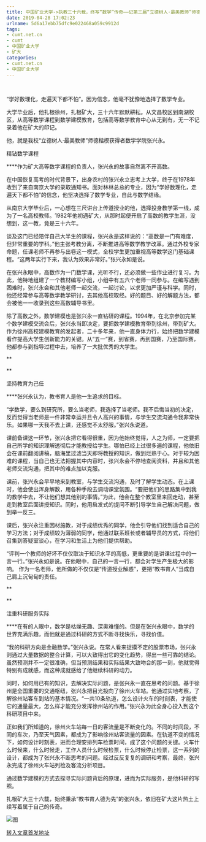 ```yaml
---
title: 中国矿业大学->执教三十六载，终写“数学”传奇——记第三届“立德树人·最美教师”师德楷模数学学院张兴永 | cumt.net.cn
date: 2019-04-28 17:02:23
urlname: 5d6a17ebb75dfc9e022468a059c9912d
tags: 
- cumt.net.cn
- cumt
- 中国矿业大学
- 矿大
categories:
- cumt.net.cn
- 中国矿业大学
---
```


  

“学好数理化，走遍天下都不怕”。因为信念，他毫不犹豫地选择了数学专业。

大学毕业后，他扎根徐州，扎根矿大，三十六年默默耕耘。从文昌校区到南湖校区，从高等数学课程到数学建模教育，包括高等数学教育中心从无到有，无一不记录着他在矿大的印记。

他，就是我校“立德树人·最美教师”师德楷模获得者数学学院张兴永。

精钻数学课程

****作为矿大高等数学课程的负责人，张兴永的故事自然离不开高数。

在中国恢复高考的时代背景下，出身农村的张兴永立志考上大学，终于在1978年收到了来自南京大学的录取通知书。面对林林总总的专业，因为“学好数理化，走遍天下都不怕”的信念，他坚决选择了数学专业，自此与数学结缘。

从南京大学毕业后，一心想在三尺讲台上传道授业的他，选择投身教学第一线，成为了一名高校教师。1982年他初遇矿大，从那时起便开启了高数的教学生涯，没想到，这一教，竟是三十六年。

谈及这门已经陪伴自己大半生的课程，张兴永是这样说的：“高数是一门有难度，但非常重要的学科。”他主张考教分离，不断推进高等数学教学改革。通过外校专家命题，任课老师不再参与出卷这一模式，全校学生更加重视高等数学这门基础课程。“这两年实行下来，我认为效果非常好。”张兴永如是说。

在张兴永眼中，高数作为一门数学课，光听不行，还必须做一些作业进行复习。为此，他特地组建了一个教材编写小组，小组中有五六个老师一同参与。在编写遇到困难时，张兴永会和其他老师一起交流，一起讨论，以求更加严谨与科学。同时，他还经常参与高等数学教学研讨，去其他高校取经。好的题目、好的解题方法，都会被他一一收录到这些高数辅导书里。

除了高数之外，数学建模也是张兴永一直钻研的课程。1994年，在北京参加完某个数学建模交流会后，张兴永当即决定，要把数学建模教育带到徐州，带到矿大。作为徐州高校建模教育的发起者，二十多年来，他一直身体力行，始终把数学建模看作提高大学生创新能力的关键。从“五一”赛，到省赛，再到国赛，乃至国际赛，他都参与到指导过程中去，培养了一大批优秀的大学生。

**

**

坚持教育为己任

****张兴永认为，教书育人是他一生追求的目标。

“学数学，要么到研究所，要么当老师，我选择了当老师。我不后悔当初的决定，反而觉得当老师是一件非常幸运并且令人高兴的事情，与学生交流沟通令我非常快乐。如果哪一天我不去上课，还感觉不太舒服。”张兴永说道。

课前备课这一环节，张兴永把它看得很重，因为他始终觉得，人之为师，一定要把自己所学的知识理解透彻后才能教授给学生。哪怕已经上过很多遍的课程，他依旧会在课前翻阅讲稿，脑海里过滤当天即将教授的知识，做到烂熟于心。对于较为困难的课程，当自己也无法把握其中内容时，张兴永会不停地查阅资料，并且和其他老师交流沟通，把其中的难点加以克服。

课前，张兴永会早早地来到教室，与学生交流沟通，及时了解学生动态。在上课时，他会使出浑身解数，用各种手段去调动课堂氛围。“要把他们的思路集中到我的教学中去，不让他们想其他别的事情。”为此，他会在整个教室里来回走动，甚至走到教室后面讲授知识。同时，他用启发式的提问不断引导学生自己解决问题，做到举一反三。

课后，张兴永注重因材施教，对于成绩优秀的同学，他会引导他们找到适合自己的学习方法；对于成绩较为薄弱的同学，他通过联系班长或者辅导员的方式，将他们召集到答疑室谈心，在学习和生活上为他们提供帮助。

“评判一个教师的好坏不仅仅取决于知识水平的高低，更重要的是讲课过程中的一言一行。”张兴永如是说。在他眼中，自己的一言一行，都会对学生产生极大的影响。 作为一名老师，他所做的不仅仅是“传道授业解惑”，更把“教书育人”当成自己肩上沉甸甸的责任。

**

**

注重科研服务实际

****在有的人眼中，数学是枯燥无趣、深奥难懂的。但是在张兴永眼中，数学的世界充满乐趣，而他就是通过科研的方式不断寻找快乐，寻找价值。

“我的科研方向是金融数学。”张兴永说。在常人看来捉摸不定的股票市场，张兴永则通过大量数据的整合计算，可以大致得出它的变化趋势，得出一些可靠的结论。虽然预测并不一定很准确，但当预测结果和实际结果大致吻合的那一刻，他就觉得特别有成就感，而这种成就感给了他继续科研的动力。

同时，如何用已有的知识，去解决实际问题，是张兴永一直在思考的问题。基于徐州是全国重要的交通枢纽，张兴永把目光投向了徐州火车站。他通过实地考察，了解徐州站客车到站的基本情况。“一共10条轨道，怎么设计火车的时刻表，才能使它的通量最大，怎么样才能充分发挥徐州站的作用。”张兴永为此全身心投入到这个科研项目中来。

正如我们所知道的，徐州火车站每一日的客流量是不断变化的。不同的时间段，不同的车次，乃至天气因素，都成为了影响徐州站客流量的因素。在轨道不变的情况下，如何设计时刻表，进而合理安排列车检票时间，成了这个问题的关键。火车什么时候来，什么时候走，工作人员什么时候检票，什么时候停止检票，这一系列的设计，都成为了张兴永不断思考的问题。经过反反复复的调研和考察，最终，张兴永完成了徐州火车站列检及客流分析项目。

通过数学建模的方式去探寻实际问题背后的原理，进而为实际服务，是他科研的写照。

扎根矿大三十六载，始终秉承“教书育人德为先”的张兴永，依旧在矿大这片热土上续写着属于自己的传奇。

![图](http://xwzx.cumt.edu.cn/_upload/article/images/64/eb/4e6101e3438fa33bd7cbaf95262d/e7483edb-6f38-44a8-98d1-8544002d7460.jpg)

[转入文章首发地址](http://xwzx.cumt.edu.cn/65/56/c521a484694/page.htm)